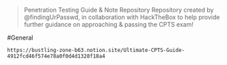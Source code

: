 > Penetration Testing Guide & Note Repository
> Repository created by @findingUrPasswd, in collaboration with HackTheBox to help provide further guidance on approaching & passing the CPTS exam!


#General 

```
https://bustling-zone-b63.notion.site/Ultimate-CPTS-Guide-4912fcd46f574e78a0f0d4d1328f18a4
```